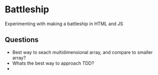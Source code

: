 # Battleship

Experimenting with making a battleship in HTML and JS


## Questions
* Best way to seach multidimensional array, and compare to smaller array?
* Whats the best way to approach TDD?
* 